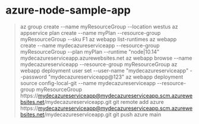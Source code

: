 # azure-node-sample-app
> az group create --name myResourceGroup --location westus
> az appservice plan create --name myPlan --resource-group myResourceGroup --sku F1
> az webapp list-runtimes
> az webapp create --name mydecazureserviceapp --resource-group myResourceGroup --plan myPlan --runtime "node|10.14"
> mydecazureserviceapp.azurewebsites.net
> az webapp browse --name mydecazureserviceapp --resource-group myResourceGroup
> az webapp deployment user set --user-name "mydecazureserviceapp" --password "mydecazureserviceapp@123"
> az webapp deployment source config-local-git --name mydecazureserviceapp --resource-group myResourceGroup
> https://mydecazureserviceapp@mydecazureserviceapp.scm.azurewebsites.net/mydecazureserviceapp.git
> git remote add azure https://mydecazureserviceapp@mydecazureserviceapp.scm.azurewebsites.net/mydecazureserviceapp.git
> git push azure main